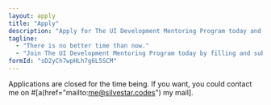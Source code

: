 ```yaml
---
layout: apply
title: "Apply"
description: "Apply for The UI Development Mentoring Program today and become a better UI developer."
tagline:
  - "There is no better time than now."
  - "Join The UI Development Mentoring Program today by filling and submitting the form below."
formId: "sD2yCh7wpHLh7g6L5SCM"
---
```


Applications are closed for the time being. If you want, you could contact me on #[a(href="mailto:me@silvestar.codes") my mail].

